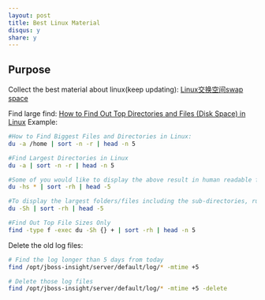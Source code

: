 ```yaml
---
layout: post
title: Best Linux Material
disqus: y
share: y
---
```


Purpose
-------------------------

Collect the best material about linux(keep updating):
[Linux交换空间swap space](https://segmentfault.com/a/1190000008125116)

Find large find:
[How to Find Out Top Directories and Files (Disk Space) in Linux](https://www.tecmint.com/find-top-large-directories-and-files-sizes-in-linux/)
Example:
```bash
#How to Find Biggest Files and Directories in Linux:
du -a /home | sort -n -r | head -n 5

#Find Largest Directories in Linux
du -a | sort -n -r | head -n 5

#Some of you would like to display the above result in human readable format. i.e you might want to display the largest files in KB, MB, or GB.
du -hs * | sort -rh | head -5

#To display the largest folders/files including the sub-directories, run:
du -Sh | sort -rh | head -5

#Find Out Top File Sizes Only
find -type f -exec du -Sh {} + | sort -rh | head -n 5
```

Delete the old log files:
```bash
# Find the log longer than 5 days from today
find /opt/jboss-insight/server/default/log/* -mtime +5

# Delete those log files
find /opt/jboss-insight/server/default/log/* -mtime +5 -delete
```
